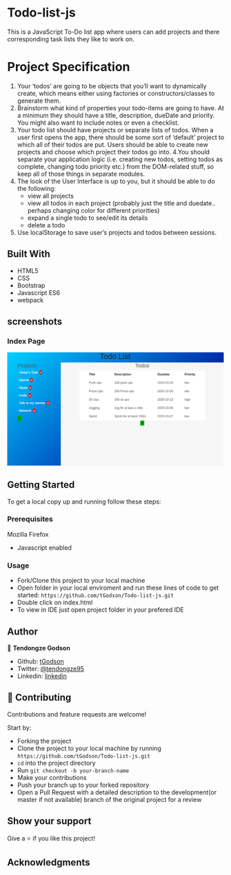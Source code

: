 # Todo-list-js
This is a JavaScript To-Do list app where users can add projects and there corresponding task lists they like to work on.

# Project Specification

1. Your ‘todos’ are going to be objects that you’ll want to dynamically create, which means either using factories or constructors/classes to generate them.
2. Brainstorm what kind of properties your todo-items are going to have. At a minimum they should have a title, description, dueDate and priority. You might also want to include notes or even a checklist.
3. Your todo list should have projects or separate lists of todos. When a user first opens the app, there should be some sort of ‘default’ project to which all of their todos are put. Users should be able to create new projects and choose which project their todos go into.
4.You should separate your application logic (i.e. creating new todos, setting todos as complete, changing todo priority etc.) from the DOM-related stuff, so keep all of those things in separate modules.
5. The look of the User Interface is up to you, but it should be able to do the following:
    - view all projects
    - view all todos in each project (probably just the title and duedate.. perhaps changing color for different priorities)
    - expand a single todo to see/edit its details
    - delete a todo
6. Use localStorage to save user’s projects and todos between sessions.

## Built With

- HTML5
- CSS
- Bootstrap
- Javascript ES6
- webpack

## screenshots

### Index Page

![screenshot](app_screenshot.png)

## Getting Started

To get a local copy up and running follow these steps:

### Prerequisites

Mozilla Firefox

- Javascript enabled

### Usage

- Fork/Clone this project to your local machine
- Open folder in your local enviroment and run these lines of code to get started:
    `https://github.com/tGodson/Todo-list-js.git`
- Double click on index.html
- To view in IDE just open project folder in your prefered IDE

## Author

👤 **Tendongze Godson**

- Github: [tGodson](https://github.com/tGodson)
- Twitter: [@tendongze95](https://twitter.com/tendongze95)
- Linkedin: [linkedin](https://www.linkedin.com/in/tendongzegodson)

## 🤝 Contributing

Contributions and feature requests are welcome!

Start by:

- Forking the project
- Clone the project to your local machine by running `https://github.com/tGodson/Todo-list-js.git`
- `cd` into the project directory
- Run `git checkout -b your-branch-name`
- Make your contributions
- Push your branch up to your forked repository
- Open a Pull Request with a detailed description to the development(or master if not available) branch of the original project for a review

## Show your support

Give a ⭐️ if you like this project!

## Acknowledgments
